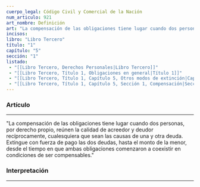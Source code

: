 ```yaml
---
cuerpo_legal: Código Civil y Comercial de la Nación
num_articulo: 921
art_nombre: Definición
art: "La compensación de las obligaciones tiene lugar cuando dos personas, por derecho propio, reúnen la calidad de acreedor y deudor recíprocamente, cualesquiera que sean las causas de una y otra deuda. Extingue con fuerza de pago las dos deudas, hasta el monto de la menor, desde el tiempo en que ambas obligaciones comenzaron a coexistir en condiciones de ser compensables."
incisos: 
libro: "Libro Tercero"
título: "1"
capítulo: "5"
sección: "1"
listado:
 - "[[Libro Tercero, Derechos Personales|Libro Tercero]]"
 - "[[Libro Tercero, Título 1, Obligaciones en general|Título 1]]"
 - "[[Libro Tercero, Título 1, Capítulo 5, Otros modos de extinción|Capítulo 5]]"
 - "[[Libro Tercero, Título 1, Capítulo 5, Sección 1, Compensación|Sección 1]]"
---
```

### Artículo
---
"La compensación de las obligaciones tiene lugar cuando dos personas, por derecho propio, reúnen la calidad de acreedor y deudor recíprocamente, cualesquiera que sean las causas de una y otra deuda. Extingue con fuerza de pago las dos deudas, hasta el monto de la menor, desde el tiempo en que ambas obligaciones comenzaron a coexistir en condiciones de ser compensables."


### Interpretación
---
